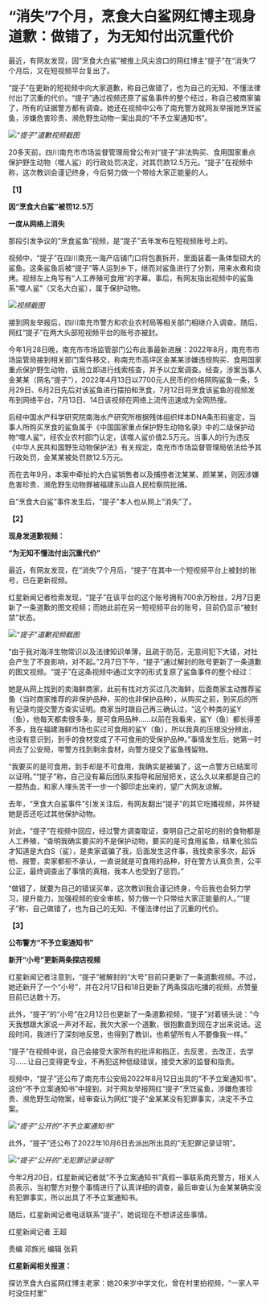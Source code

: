 # “消失”7个月，烹食大白鲨网红博主现身道歉：做错了，为无知付出沉重代价

最近，有网友发现，因“烹食大白鲨”被推上风尖浪口的网红博主“提子”在“消失”7个月后，又在短视频平台复出了。

“提子”在更新的短视频中向大家道歉，称自己做错了，也为自己的无知、不懂法律付出了沉重的代价。“提子”通过视频还原了鲨鱼事件的整个经过，称自己被商家骗了，所有的证据警方都有调查。她还在视频中公布了南充警方就网友举报她烹饪鲨鱼，涉嫌危害珍贵、濒危野生动物一案出具的“不予立案通知书”。

![](https://inews.gtimg.com/newsapp_bt/0/15677182451/1000)_“提子”道歉视频截图_

20多天前，四川南充市市场监督管理局曾公布对“提子”非法购买、食用国家重点保护野生动物（噬人鲨）的行政处罚决定，对其罚款12.5万元。“提子”在视频中称，这次教训会谨记终身，今后努力做一个带给大家正能量的人。

**【1】**

**因“烹食大白鲨”被罚12.5万**

**一度从网络上消失**

那段引发争议的“烹食鲨鱼”视频，是“提子”去年发布在短视频账号上的。

视频中，“提子”在四川南充一海产店铺门口将包裹拆开，里面装着一条体型硕大的鲨鱼。这条鲨鱼后被“提子”等人运到乡下，继而对鲨鱼进行了分割，用来水煮和烧烤。视频左上角写有“人工养殖可食用”的字幕。事后，有网友指出视频中的鲨鱼系“噬人鲨”（又名大白鲨），属于保护动物。

![](https://inews.gtimg.com/newsapp_bt/0/15632457914/1000)_视频截图_

接到网友举报后，四川南充市警方和农业农村局等相关部门相继介入调查。随后，网红“提子”在两大头部短视频平台的账号亦被封。

今年1月28日晚，南充市市场监管部门公布此事最新进展：2022年8月，南充市市场监管局接到相关部门案件移交，称南充市高坪区金某某涉嫌违规购买、食用国家重点保护野生动物，该局立即进行线索核查，并予以立案调查。经查，涉案当事人金某某（网名“提子”），2022年4月13日以7700元人民币的价格网购鲨鱼一条，5月29日、6月2日先后对该鲨鱼进行摆拍和烹食，7月12日将烹食该鲨鱼的视频发布到网络平台，7月13日、14日该视频在网络上流传迅速成为全网热搜。

后经中国水产科学研究院南海水产研究所根据残体组织样本DNA条形码鉴定，当事人所购买烹食的鲨鱼属于《中国国家重点保护野生动物名录》中的二级保护动物“噬人鲨”，经农业农村部门认定，该噬人鲨价值2.5万元。当事人的行为违反《中华人民共和国野生动物保护法》有关规定，南充市市场监督管理局依法给予其行政处罚，金某某被处罚款12.5万元。

而在去年9月，本案中牵扯的大白鲨销售者以及捕捞者沈某某、颜某某，则因涉嫌危害珍贵、濒危野生动物罪被福建东山县人民检察院批捕。

自“烹食大白鲨”事件发生后，“提子”本人也从网上“消失”了。

**【2】**

**现身发道歉视频：**

**“为无知不懂法付出沉重代价”**

最近，有网友发现，在“消失”7个月后，“提子”在其中一个短视频平台上被封的账号，已在更新视频。

红星新闻记者检索发现，“提子”在该平台的这个账号拥有700余万粉丝，2月7日更新了一条道歉的图文视频；而她此前在另一短视频平台的账号，目前仍显示“被封禁”状态。

![](https://inews.gtimg.com/newsapp_bt/0/15677182518/1000)_“提子”道歉视频截图_

“由于我对海洋生物常识以及法律知识单薄，且疏于防范，无意间犯下大错，对社会产生了不良影响，对不起。”2月7日下午，“提子”通过解封的账号更新了一条道歉的图文视频。“提子”在这条视频中通过文字的形式复原了鲨鱼事件的整个经过：

她是从网上找到的卖海鲜商家，此前有找对方买过几次海鲜，后面商家主动推荐鲨鱼（当时商家推荐的非保护品种，买的也非保护品种），从购买之前，到买后的所有记录均提交警方查实证明。商家当时跟自己再三确认过，“这个种类的鲨Y（鱼），他每天都卖很多条，是可食用品种……以前在我看来，鲨Y（鱼）都长得差不多，我在福建海鲜市场也买过可食用的鲨Y（鱼），所以我真的压根没分辨出，也没有意识到，到手的食材变成了不可食用的受保护品种。”事情发生后，她第一时间去了公安局，带警方找到剩余食材，向警方提交了鲨鱼残留物。

“我要买的是可食用，到手却是不可食用，我确实是被骗了，这一点警方已结案可以证明。”“提子”称，自己没有幕后团队来指导和层层把关，这么久以来都是自己的一腔热血，和家人埋头苦干一步一个脚印走出来的，望广大网友谅解。

去年，“烹食大白鲨事件”引发关注后，有网友翻出“提子”的其它吃播视频，并怀疑她是否还吃过其他保护动物。

对此，“提子”在视频中回应，经过警方调查取证，查明自己之前吃的别的食物都是人工养殖，“查明我确实要买的不是保护动物，要买的是可食用鲨鱼，结果化验后才知道是大白S（鲨），是卖家诓骗了我，后面发生这件事，我找卖家多次，起诉他、报警，卖家都拒不承认，一直说就是可食用的品种，好在警方认真负责，公平公正，最终调查出了事情的真相，我本人也受到了惩罚。”

“做错了，就要为自己的错误买单，这次教训我会谨记终身，今后我也会努力学习，提升能力，加强视频的安全审核，努力做一个只带给大家正能量的人。”“提子”称，自己做错了，也为自己的无知、不懂法律付出了沉重的代价。

**【3】**

**公布警方“不予立案通知书”**

**新开“小号”更新两条探店视频**

红星新闻记者注意到，“提子”被解封的“大号”目前只更新了一条道歉视频。不过，她还新开了一个“小号”，并在2月17日和18日更新了两条探店吃播的视频，点赞量目前已达数十万。

此外，“提子”的“小号”在2月12日也更新了一条道歉视频，“提子”对着镜头说：“今天我想跟大家说一声对不起，我欠大家一个道歉，很抱歉直到现在才出来说话。这段时间，我进行了深刻地反思，也得到了教训，也希望所有人不要像我一样。”

“提子”在视频中说，自己会接受大家所有的批评和指正，去反思，去改正，去学习……让自己变得更专业，不再犯这种低级错误，接受大家的监督和指责。

视频中，“提子”还公布了南充市公安局2022年8月12日出具的“不予立案通知书”。这份“不予立案通知书”中提到，对于网友举报网红“提子”烹饪鲨鱼，涉嫌危害珍贵、濒危野生动物案，经审查认为网红“提子”金某某没有犯罪事实，决定不予立案。

![](https://inews.gtimg.com/newsapp_bt/0/15677182540/1000)_“提子”公开的“不予立案通知书”_

此外，“提子”还公布了2022年10月6日去派出所出具的“无犯罪记录证明”。

![](https://inews.gtimg.com/newsapp_bt/0/15677182562/1000)_“提子”公开的“无犯罪记录证明”_

今年2月20日，红星新闻记者就“不予立案通知书”真假一事联系南充警方，相关人员表示，当初警方对整个事情进行了认真详细的调查，最后审查认为金某某确实没有犯罪事实，所以出具了不予立案通知书。

随后，红星新闻记者电话联系“提子”，她说现在不想讲这些事情。

红星新闻记者 王超

责编 邓旆光 编辑 张莉

**红星新闻相关报道：**

探访烹食大白鲨网红博主老家：她20来岁中学文化，曾在村里拍视频，“一家人平时没住村里”

